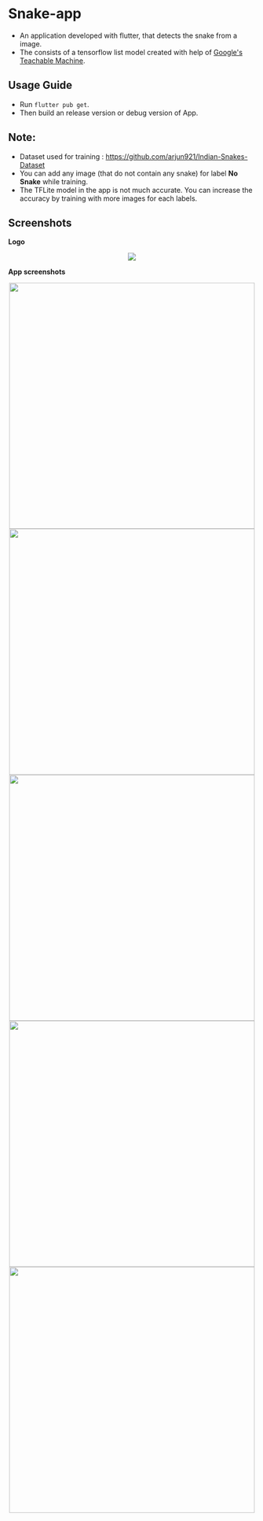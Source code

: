 # Snake-app
* An application developed with flutter, that detects the snake from a image.
* The consists of a tensorflow list model created with help of <a href="https://teachablemachine.withgoogle.com/">Google's Teachable Machine</a>.

## Usage Guide
* Run ```flutter pub get```.
* Then build an release version or debug version of App.

## Note:
* Dataset used for training : https://github.com/arjun921/Indian-Snakes-Dataset
* You can add any image (that do not contain any snake) for label **No Snake** while training.
* The TFLite model in the app is not much accurate. You can increase the accuracy by training with more images for each labels.

## Screenshots
**Logo**
<p align="center"><img src="https://user-images.githubusercontent.com/57527558/102843684-b4a81c80-442f-11eb-9870-2b3801f8eadf.png"></p>

**App screenshots**

<p align="center"><img height="500" src="https://user-images.githubusercontent.com/57527558/102843504-5713d000-442f-11eb-8c23-4f353e9e54d1.png">
<img height="500" src="https://user-images.githubusercontent.com/57527558/102843495-52e7b280-442f-11eb-877c-0b5f5a98b074.png">
<img height="500" src="https://user-images.githubusercontent.com/57527558/102843507-5844fd00-442f-11eb-9b88-79a9bc6e4857.png">
<img height="500" src="https://user-images.githubusercontent.com/57527558/102843497-54b17600-442f-11eb-93d8-d8157e123749.png">
<img height="500" src="https://user-images.githubusercontent.com/57527558/102843506-57ac6680-442f-11eb-8cc3-445bdda8170c.png"></p>

